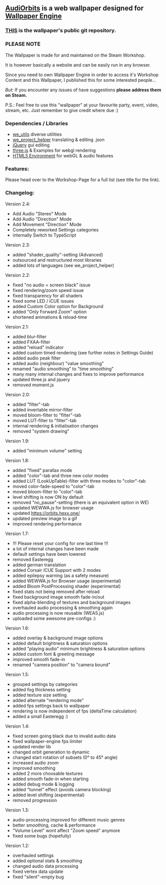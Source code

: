 ## [AudiOrbits](https://steamcommunity.com/sharedfiles/filedetails/?id=1396475780) is a web wallpaper designed for [Wallpaper Engine](https://steamcommunity.com/app/431960)

### [THIS](https://github.com/hexxone/audiorbits) is the wallpaper's public git repository.

### PLEASE NOTE

The Wallpaper is made for and maintained on the Steam Workshop.

It is however basically a website and can be easily run in any browser.

Since you need to own Wallpaper Engine in order to access it's Workshop Content and this Wallpaper, I published this for some interested people...

*But:* If you encounter any issues of have suggestions **please address them on Steam.**


P.S.: Feel free to use this "wallpaper" at your favourite party, event, video, stream, etc.
Just remember to give credit where due :)


### Dependencies / Libraries
- [we_utils](https://github.com/hexxone/we_utils) diverse utilities
- [we_project_helper](https://github.com/hexxone/we_project_helper) translating & editing .json
- [jQuery](https://jquery.com/) gui editing
- [three.js](https://threejs.org/) & Examples for webgl rendering
- [HTML5 Environment](https://html5test.com/) for webGL & audio features


### Features:

Please head over to the Workshop-Page for a full list (see title for the link).


### Changelog:

Version 2.4:
- Add Audio "Stereo" Mode
- Add Audio "Direction" Mode
- Add Movement "Direction" Mode
- Completely reworked Settings categories
- internally Switch to TypeScript

Version 2.3:
- added "shader_quality"-setting (Advanced)
- outsourced and restructured most libraries
- added lots of languages (see we_project_helper)

Version 2.2:
- fixed "no audio = screen black" issue
- fixed rendering/zoom speed issue
- fixed transparency for all shaders 
- fixed some LED / iCUE issues
- added Custom Color option for Background 
- added "Only Forward Zoom" option
- shortened animations & reload-time

Version 2.1:
- added blur-filter
- added FXAA-filter
- added "reload" indicator
- added custom timed rendering (see further notes in Settings Guide)
- added audio peak filter
- added audio (neighbour) "value smoothing"
- renamed "audio smoothing" to "time smoothing"
- many many internal changes and fixes to improve performance
- updated three.js and jquery
- removed moment.js

Version 2.0:
- added "filter"-tab
- added invertable mirror-filter
- moved bloom-filter to "filter"-tab
- moved LUT-filter to "filter"-tab
- internal rendering & initialisation changes
- removed "system drawing"

Version 1.9:
- added "minimum volume" setting

Version 1.8:
- added "fixed" parallax mode
- added "color"-tab and three new color modes
- added LUT (LookUpTable)-filter with three modes to "color"-tab
- moved color-fade-speed to "color"-tab
- moved bloom-filter to "color"-tab
- level shifting is now ON by default
- removed "no_pause"-setting (there is an equivalent option in WE)
- updated WEWWA.js for browser usage
- updated https://orbits.hexx.one/
- updated preview image to a gif
- improved rendering performance


Version 1.7:
- !!! Please reset your config for one last time !!!
- a lot of internal changes have been made
- default settings have been lowered
- removed Easteregg
- added german translation
- added Corsair ICUE Support with 2 modes
- added epilepsy warning (as a safety measure)
- added WEWWA.js for Browser usage (experimental)
- added Bloom PostProcessing shader (experimental)
- fixed stats not being removed after reload
- fixed background image smooth fade-in/out
- fixed alpha-blending of textures and background images
- overhauled audio processing & smoothing again
- audio processing is now reusable (WEAS.js)
- uploaded some awesome pre-configs :)


Version 1.6:
- added overlay & background image options
- added default brightness & saturation options
- added "playing audio" minimum brightness & saturation options 
- added custom font & greeting message
- improved smooth fade-in 
- renamed "camera position" to "camera bound"


Version 1.5:
- grouped settings by categories
- added fog thickness setting
- added texture size setting
- added alternate "rendering mode"
- added fps settings back to wallpaper
- rendering is now independent of fps (deltaTime calculation)
- added a small Easteregg :)


Version 1.4:
- fixed screen going black due to invalid audio data
- fixed wallpaper-engine fps limiter
- updated render lib
- changed orbit generation to dynamic
- changed start rotation of subsets (0° to 45° angle)
- increased audio zoom
- improved smoothing
- added 2 more choosable textures
- added smooth fade-in when starting
- added debug mode & logging
- added "tunnel" effect (avoids camera blocking)
- added level shifting (experimental)
- removed progression


Version 1.3:
- audio-processing improved for different music genres
- better smoothing, cache & performance
- "Volume Level" wont affect "Zoom speed" anymore
- fixed some bugs (hopefully)


Version 1.2:
- overhauled settings
- added optional stats & smoothing
- changed audio data processing
- fixed vertex data update
- fixed "silent"-empty bug
